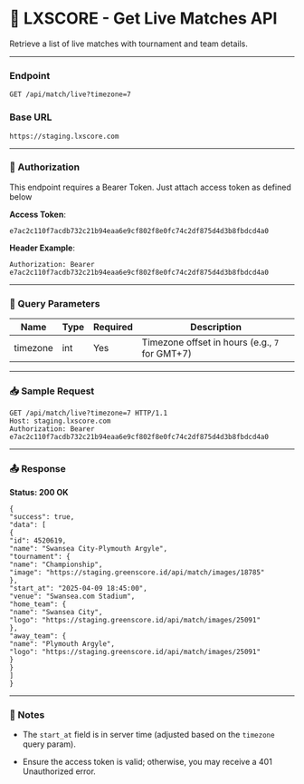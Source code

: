 # **📡 LXSCORE \- Get Live Matches API**

Retrieve a list of live matches with tournament and team details.

---

### **Endpoint**

`GET /api/match/live?timezone=7`

### **Base URL**

`https://staging.lxscore.com`

---

### **🔐 Authorization**

This endpoint requires a Bearer Token. Just attach access token as defined below

**Access Token**:

`e7ac2c110f7acdb732c21b94eaa6e9cf802f8e0fc74c2df875d4d3b8fbdcd4a0`

**Header Example**:

`Authorization: Bearer e7ac2c110f7acdb732c21b94eaa6e9cf802f8e0fc74c2df875d4d3b8fbdcd4a0`

---

### **🔧 Query Parameters**

| Name | Type | Required | Description |
| ----- | ----- | ----- | ----- |
| timezone | int | Yes | Timezone offset in hours (e.g., `7` for GMT+7) |

---

### 

### **📥 Sample Request**

`GET /api/match/live?timezone=7 HTTP/1.1`  
`Host: staging.lxscore.com`  
`Authorization: Bearer e7ac2c110f7acdb732c21b94eaa6e9cf802f8e0fc74c2df875d4d3b8fbdcd4a0`

---

### **📤 Response**

**Status: 200 OK**

`{`  
  `"success": true,`  
  `"data": [`  
    `{`  
      `"id": 4520619,`  
      `"name": "Swansea City-Plymouth Argyle",`  
      `"tournament": {`  
        `"name": "Championship",`  
        `"image": "https://staging.greenscore.id/api/match/images/18785"`  
      `},`  
      `"start_at": "2025-04-09 18:45:00",`  
      `"venue": "Swansea.com Stadium",`  
      `"home_team": {`  
        `"name": "Swansea City",`  
        `"logo": "https://staging.greenscore.id/api/match/images/25091"`  
      `},`  
      `"away_team": {`  
        `"name": "Plymouth Argyle",`  
        `"logo": "https://staging.greenscore.id/api/match/images/25091"`  
      `}`  
    `}`  
  `]`  
`}`

---

### 

### **📝 Notes**

* The `start_at` field is in server time (adjusted based on the `timezone` query param).

* Ensure the access token is valid; otherwise, you may receive a 401 Unauthorized error.

